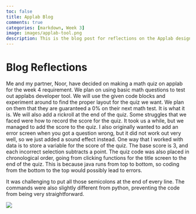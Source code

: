 ```yaml
---
toc: false
title: Applab Blog
comments: true
categories: [markdown, Week 3]
image: images/applab-tool.png
description: This is the blog post for reflections on the Applab design.
---
```


# Blog Reflections

Me and my partner, Noor, have decided on making a math quiz on applab for the week 4 requirement. We plan on using basic math questions to test out applabs developer tool. We will use the given code blocks and experiment around to find the proper layout for the quiz we want. We plan on them that they are guaranteed a 0% on their next math test. It is what it is. We will also add a rickroll at the end of the quiz. Some struggles that we faced were how to record the score for the quiz. It took us a while, but we managed to add the score to the quiz. I also originally wanted to add an error screen when you got a question wrong, but it did not work out very well, so we just added a sound effect instead. One way that I worked with data is to store a variable for the score of the quiz. The base score is 3, and each incorrect selection subtracts a point. The quiz code was also placed in chronological order, going from clicking functions for the title screen to the end of the quiz. This is because java runs from top to bottom, so coding from the bottom to the top would possibly lead to errors.

It was challenging to put all those semicolons at the end of every line. The commands were also slightly different from python, preventing the code from being very straightforward.

![]({{site.baseurl}}/images/applabS.png)